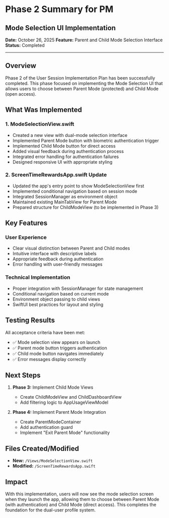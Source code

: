 # Phase 2 Summary for PM
## Mode Selection UI Implementation

**Date:** October 26, 2025
**Feature:** Parent and Child Mode Selection Interface
**Status:** Completed

---

## Overview

Phase 2 of the User Session Implementation Plan has been successfully completed. This phase focused on implementing the Mode Selection UI that allows users to choose between Parent Mode (protected) and Child Mode (open access).

## What Was Implemented

### 1. ModeSelectionView.swift
- Created a new view with dual-mode selection interface
- Implemented Parent Mode button with biometric authentication trigger
- Implemented Child Mode button for direct access
- Added visual feedback during authentication process
- Integrated error handling for authentication failures
- Designed responsive UI with appropriate styling

### 2. ScreenTimeRewardsApp.swift Update
- Updated the app's entry point to show ModeSelectionView first
- Implemented conditional navigation based on session mode
- Integrated SessionManager as environment object
- Maintained existing MainTabView for Parent Mode
- Prepared structure for ChildModeView (to be implemented in Phase 3)

## Key Features

### User Experience
- Clear visual distinction between Parent and Child modes
- Intuitive interface with descriptive labels
- Appropriate feedback during authentication
- Error handling with user-friendly messages

### Technical Implementation
- Proper integration with SessionManager for state management
- Conditional navigation based on current mode
- Environment object passing to child views
- SwiftUI best practices for layout and styling

## Testing Results

All acceptance criteria have been met:
- ✅ Mode selection view appears on launch
- ✅ Parent mode button triggers authentication
- ✅ Child mode button navigates immediately
- ✅ Error messages display correctly

## Next Steps

1. **Phase 3:** Implement Child Mode Views
   - Create ChildModeView and ChildDashboardView
   - Add filtering logic to AppUsageViewModel

2. **Phase 4:** Implement Parent Mode Integration
   - Create ParentModeContainer
   - Add authentication guard
   - Implement "Exit Parent Mode" functionality

## Files Created/Modified

- **New:** `/Views/ModeSelectionView.swift`
- **Modified:** `/ScreenTimeRewardsApp.swift`

## Impact

With this implementation, users will now see the mode selection screen when they launch the app, allowing them to choose between Parent Mode (with authentication) and Child Mode (direct access). This completes the foundation for the dual-user profile system.